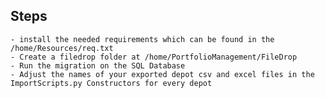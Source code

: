 ## Steps
    - install the needed requirements which can be found in the /home/Resources/req.txt
    - Create a filedrop folder at /home/PortfolioManagement/FileDrop
    - Run the migration on the SQL Database
    - Adjust the names of your exported depot csv and excel files in the ImportScripts.py Constructors for every depot
